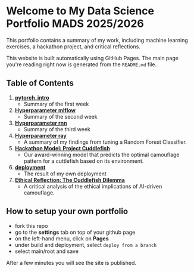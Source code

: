 # Welcome to My Data Science Portfolio MADS 2025/2026

This portfolio contains a summary of my work, including machine learning exercises, a hackathon project, and critical reflections.

This website is built automatically using GitHub Pages. The main page you're reading right now is generated from the `README.md` file.

## Table of Contents

1.  **[pytorch_intro](./1-hypertuning-gridsearch/summary.md)**
    * Summary of the first week
1.  **[Hyperparameter mlflow](./2-hypertuning-mlflow/summary.md)**
    * Summary of the second week
1.  **[Hyperparameter rnn](./3-hypertuning-rnn/summary.md)**
    * Summary of the third week
1.  **[Hyperparameter ray](./4-hypertuning-ray/summary.md)**
    * A summary of my findings from tuning a Random Forest Classifier.
1.  **[Hackathon Model: Project Cuddlefish](./6-hackathon/project_cuddlefish.md)**
    * Our award-winning model that predicts the optimal camouflage pattern for a cuttlefish based on its environment.
1.  **[deployment](./5-deployment/summary.md)**
    * The result of my own deployment
1.  **[Ethical Reflection: The Cuddlefish Dilemma](./7-ethics/summary.md)**
    * A critical analysis of the ethical implications of AI-driven camouflage.


## How to setup your own portfolio
- fork this repo
- go to the **settings** tab on top of your github page
- on the left-hand menu, click on **Pages**
- under build and deployment, select `deploy from a branch`
- select main/root and save

After a few minutes you will see the site is published.

